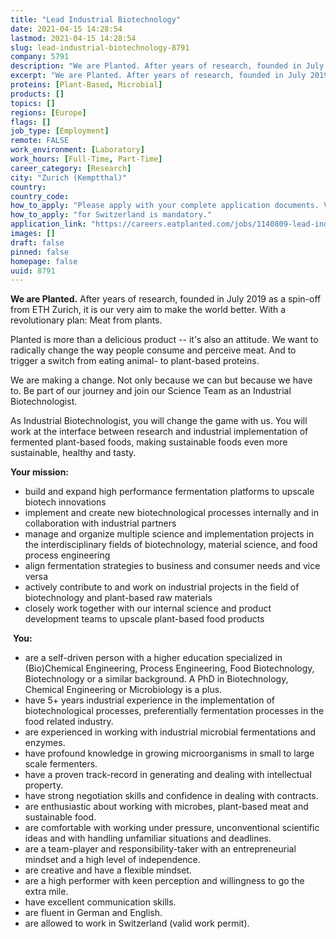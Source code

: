 ```yaml
---
title: "Lead Industrial Biotechnology"
date: 2021-04-15 14:28:54
lastmod: 2021-04-15 14:28:54
slug: lead-industrial-biotechnology-8791
company: 5791
description: "We are Planted. After years of research, founded in July 2019 as a spin-off from ETH Zurich, it is our very aim to make the world better. With a revolutionary plan: Meat from plants.Planted is more than a delicious product – it’s also an attitude. We want to radically change the way people consume and perceive meat. And to trigger a switch from eating animal- to plant-based proteins.We are making a change. Not only because we can but because we have to. Be part of our journey and join our Science Team as an Industrial Biotechnologist."
excerpt: "We are Planted. After years of research, founded in July 2019 as a spin-off from ETH Zurich, it is our very aim to make the world better. With a revolutionary plan: Meat from plants.Planted is more than a delicious product – it’s also an attitude. We want to radically change the way people consume and perceive meat. And to trigger a switch from eating animal- to plant-based proteins.We are making a change. Not only because we can but because we have to. Be part of our journey and join our Science Team as an Industrial Biotechnologist."
proteins: [Plant-Based, Microbial]
products: []
topics: []
regions: [Europe]
flags: []
job_type: [Employment]
remote: FALSE
work_environment: [Laboratory]
work_hours: [Full-Time, Part-Time]
career_category: [Research]
city: "Zurich (Kemptthal)"
country: 
country_code: 
how_to_apply: "Please apply with your complete application documents. Valid work permit"
how_to_apply: "for Switzerland is mandatory."
application_link: "https://careers.eatplanted.com/jobs/1140809-lead-industrial-biotechnology?promotion=227179-trackable-share-link-protein-report"
images: []
draft: false
pinned: false
homepage: false
uuid: 8791
---
```

**We are Planted.** After years of research, founded in July 2019 as a
spin-off from ETH Zurich, it is our very aim to make the world better.
With a revolutionary plan: Meat from plants.

Planted is more than a delicious product -- it's also an attitude. We
want to radically change the way people consume and perceive meat. And
to trigger a switch from eating animal- to plant-based proteins.

We are making a change. Not only because we can but because we have to.
Be part of our journey and join our Science Team as an Industrial
Biotechnologist.

As Industrial Biotechnologist, you will change the game with us. You
will work at the interface between research and industrial
implementation of fermented plant-based foods, making sustainable foods
even more sustainable, healthy and tasty. 

**Your mission:**

-   build and expand high performance fermentation platforms to upscale
    biotech innovations
-   implement and create new biotechnological processes internally and
    in collaboration with industrial partners
-   manage and organize multiple science and implementation projects in
    the interdisciplinary fields of biotechnology, material science, and
    food process engineering
-   align fermentation strategies to business and consumer needs and
    vice versa
-   actively contribute to and work on industrial projects in the field
    of biotechnology and plant-based raw materials
-   closely work together with our internal science and product
    development teams to upscale plant-based food products

 **You:**

-   are a self-driven person with a higher education specialized in
    (Bio)Chemical Engineering, Process Engineering, Food Biotechnology,
    Biotechnology or a similar background. A PhD in Biotechnology,
    Chemical Engineering or Microbiology is a plus.
-   have 5+ years industrial experience in the implementation of
    biotechnological processes, preferentially fermentation processes in
    the food related industry.
-   are experienced in working with industrial microbial fermentations
    and enzymes. 
-   have profound knowledge in growing microorganisms in small to large
    scale fermenters.
-   have a proven track-record in generating and dealing with
    intellectual property.
-   have strong negotiation skills and confidence in dealing with
    contracts.
-   are enthusiastic about working with microbes, plant-based meat and
    sustainable food.
-   are comfortable with working under pressure, unconventional
    scientific ideas and with handling unfamiliar situations and
    deadlines.
-   are a team-player and responsibility-taker with an entrepreneurial
    mindset and a high level of independence.
-   are creative and have a flexible mindset.
-   are a high performer with keen perception and willingness to go the
    extra mile.
-   have excellent communication skills.
-   are fluent in German and English.
-   are allowed to work in Switzerland (valid work permit).
